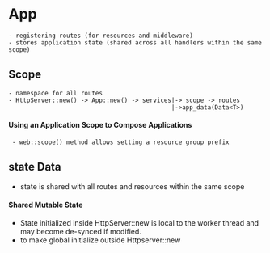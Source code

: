 # App  
    - registering routes (for resources and middleware)
    - stores application state (shared across all handlers within the same scope)
## Scope
    - namespace for all routes
    - HttpServer::new() -> App::new() -> services|-> scope -> routes
                                                 |->app_data(Data<T>)
#### Using an Application Scope to Compose Applications
     - web::scope() method allows setting a resource group prefix
## state Data<T>
   - state is shared with all routes and resources within the same scope
#### Shared Mutable State
   - State initialized inside HttpServer::new is local to the worker thread and may become de-synced if modified.
   - to make global initialize outside Httpserver::new
